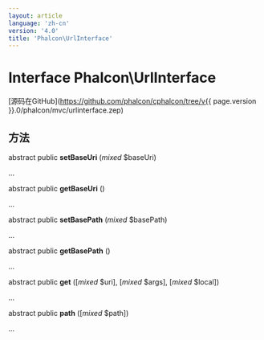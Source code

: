 ```yaml
---
layout: article
language: 'zh-cn'
version: '4.0'
title: 'Phalcon\UrlInterface'
---
```

# Interface **Phalcon\UrlInterface**

[源码在GitHub](https://github.com/phalcon/cphalcon/tree/v{{ page.version }}.0/phalcon/mvc/urlinterface.zep)

## 方法

abstract public **setBaseUri** (*mixed* $baseUri)

...

abstract public **getBaseUri** ()

...

abstract public **setBasePath** (*mixed* $basePath)

...

abstract public **getBasePath** ()

...

abstract public **get** ([*mixed* $uri], [*mixed* $args], [*mixed* $local])

...

abstract public **path** ([*mixed* $path])

...
